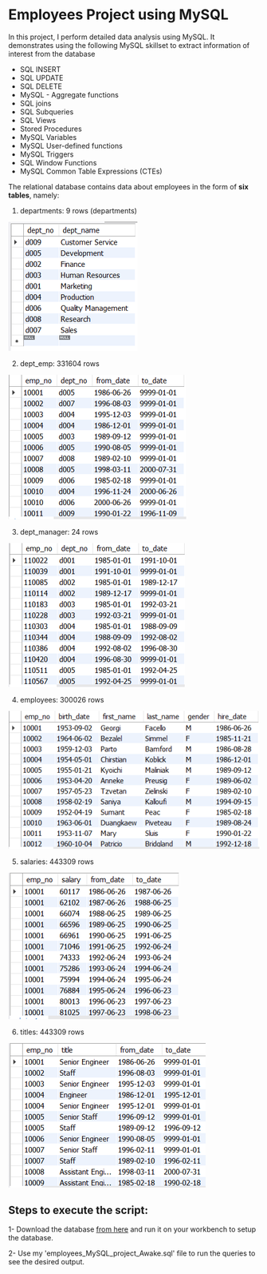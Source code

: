 # Employees Project using MySQL

In this project, I perform detailed data analysis using MySQL. It demonstrates using the following MySQL skillset to extract information of interest from the database 

* SQL INSERT
* SQL UPDATE
* SQL DELETE
* MySQL - Aggregate functions
* SQL joins
* SQL Subqueries
* SQL Views
* Stored Procedures
* MySQL Variables
* MySQL User-defined functions
* MySQL Triggers
* SQL Window Functions
* MySQL Common Table Expressions (CTEs)

The relational database contains data about employees in the form of **six tables**, namely:

1) departments: 9 rows (departments)
    
  ![departments](https://github.com/awakekho/Employees_projects-MySQL-/blob/fc4b8b34af54d7232585847ebf70779d7ad4ec6e/table_departments.png)

2) dept_emp: 331604 rows

  ![dept_emp](https://github.com/awakekho/Employees_projects-MySQL-/blob/fc4b8b34af54d7232585847ebf70779d7ad4ec6e/table_dept_emp.png)
  
3) dept_manager: 24 rows

![dept_manager](https://github.com/awakekho/Employees_projects-MySQL-/blob/fc4b8b34af54d7232585847ebf70779d7ad4ec6e/table_dept_manager.png)

4) employees: 300026 rows

![employees](https://github.com/awakekho/Employees_projects-MySQL-/blob/fc4b8b34af54d7232585847ebf70779d7ad4ec6e/table_employees.png)

5) salaries: 443309 rows

![salaries](https://github.com/awakekho/Employees_projects-MySQL-/blob/fc4b8b34af54d7232585847ebf70779d7ad4ec6e/table_salaries.png)

6) titles: 443309 rows

![titles](https://github.com/awakekho/Employees_projects-MySQL-/blob/fc4b8b34af54d7232585847ebf70779d7ad4ec6e/table_titles.png)

## Steps to execute the script:

1-	Download the database [from here](https://drive.google.com/file/d/1rM6VNWMtNDbJrGHl_xBkYG7pN3fyLamD/view?usp=sharing) and run it on your workbench to setup the database.

2-	Use my 'employees_MySQL_project_Awake.sql' file to run the queries to see the desired output. 
